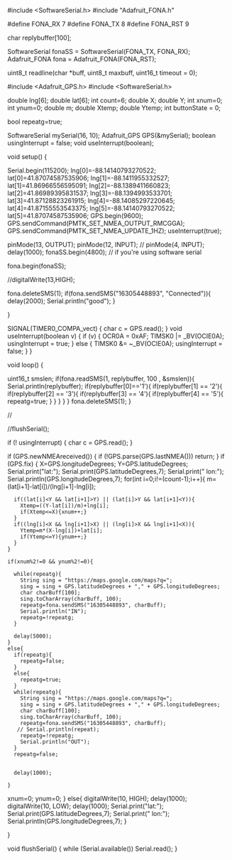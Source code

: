 
#include <SoftwareSerial.h>
#include "Adafruit_FONA.h"

#define FONA_RX 7
#define FONA_TX 8
#define FONA_RST 9

char replybuffer[100];

SoftwareSerial fonaSS = SoftwareSerial(FONA_TX, FONA_RX);
Adafruit_FONA fona = Adafruit_FONA(FONA_RST);

uint8_t readline(char *buff, uint8_t maxbuff, uint16_t timeout = 0);


#include <Adafruit_GPS.h>
#include <SoftwareSerial.h>

double lng[6];
double lat[6];
int count=6;
double X;
double Y;
int xnum=0;
int ynum=0;
double m;
double Xtemp;
double Ytemp;
int buttonState = 0;

bool repeatg=true;
 
SoftwareSerial mySerial(16, 10);
Adafruit_GPS GPS(&mySerial);
boolean usingInterrupt = false;
void useInterrupt(boolean);
 
void setup() {
 
  Serial.begin(115200);
  lng[0]=-88.14140793270522;
  lat[0]=41.87074587535906;
  lng[1]=-88.1411955332527;
  lat[1]=41.86966556595091;
  lng[2]=-88.1389411660823;
  lat[2]=41.86989395831537;
  lng[3]=-88.1394993533701;
  lat[3]=41.87128823261915;
  lng[4]=-88.14085297220645;
  lat[4]=41.87155553543375;
  lng[5]=-88.14140793270522;
  lat[5]=41.87074587535906;
 GPS.begin(9600);
 GPS.sendCommand(PMTK_SET_NMEA_OUTPUT_RMCGGA);
 GPS.sendCommand(PMTK_SET_NMEA_UPDATE_1HZ);
 useInterrupt(true);

 pinMode(13, OUTPUT);
 pinMode(12, INPUT);
// pinMode(4, INPUT);
 delay(1000);
   fonaSS.begin(4800); // if you're using software serial

fona.begin(fonaSS);

//digitalWrite(13,HIGH);



fona.deleteSMS(1);
if(fona.sendSMS("16305448893", "Connected")){
delay(2000);
Serial.println("good");
}


}
 
SIGNAL(TIMER0_COMPA_vect) {
  char c = GPS.read();
}
void useInterrupt(boolean v) {
  if (v) {
    OCR0A = 0xAF;
    TIMSK0 |= _BV(OCIE0A);
    usingInterrupt = true;
  } else {
    TIMSK0 &= ~_BV(OCIE0A);
    usingInterrupt = false;
  }
}
 
void loop() {

  uint16_t smslen;
  if(fona.readSMS(1, replybuffer, 100 , &smslen)){
    Serial.println(replybuffer);
    if(replybuffer[0]=='1'){
      if(replybuffer[1] == '2'){
        if(replybuffer[2] == '3'){
          if(replybuffer[3] == '4'){
            if(replybuffer[4] == '5'){
              repeatg=true;
            } 
          }
        }
      }
    }
    fona.deleteSMS(1);
  }


//  

//flushSerial();

  
  if (! usingInterrupt) {
    char c = GPS.read();
  }
 
  if (GPS.newNMEAreceived()) {
    if (!GPS.parse(GPS.lastNMEA()))
      return;
  }
  if (GPS.fix) {
    X=GPS.longitudeDegrees;
    Y=GPS.latitudeDegrees;
    Serial.print("lat:");
    Serial.print(GPS.latitudeDegrees,7);
    Serial.print("    lon:");
    Serial.println(GPS.longitudeDegrees,7);
    for(int i=0;i!=(count-1);i++){
      m=(lat[i+1]-lat[i])/(lng[i+1]-lng[i]);
 
      if((lat[i]<Y && lat[i+1]>Y) || (lat[i]>Y && lat[i+1]<Y)){
        Xtemp=((Y-lat[i])/m)+lng[i];
        if(Xtemp<=X){xnum++;}
      }
      if((lng[i]<X && lng[i+1]>X) || (lng[i]>X && lng[i+1]<X)){
        Ytemp=m*(X-lng[i])+lat[i];
        if(Ytemp<=Y){ynum++;}
      }
    }
 
    if(xnum%2!=0 && ynum%2!=0){
      
      while(repeatg){
        String sing = "https://maps.google.com/maps?q=";
        sing = sing + GPS.latitudeDegrees + "," + GPS.longitudeDegrees;
        char charBuff[100];
        sing.toCharArray(charBuff, 100);
        repeatg=fona.sendSMS("16305448893", charBuff);
        Serial.println("IN");
        repeatg=!repeatg;
      }
      
      delay(5000);
    }
    else{
      if(repeatg){
        repeatg=false;
      }
      else{
        repeatg=true;
      }
      while(repeatg){
        String sing = "https://maps.google.com/maps?q=";
        sing = sing + GPS.latitudeDegrees + "," + GPS.longitudeDegrees;
        char charBuff[100];
        sing.toCharArray(charBuff, 100);
        repeatg=fona.sendSMS("16305448893", charBuff);
       // Serial.println(repeat);
        repeatg=!repeatg;
        Serial.println("OUT");
      }
      repeatg=false;
      
      
      delay(1000);
      
    }
  xnum=0;
  ynum=0;
  }
  else{
    digitalWrite(10, HIGH);
    delay(1000);
    digitalWrite(10, LOW);
    delay(1000);
    Serial.print("lat:");
    Serial.print(GPS.latitudeDegrees,7);
    Serial.print("    lon:");
    Serial.println(GPS.longitudeDegrees,7);
  }

}

void flushSerial() {
    while (Serial.available()) 
    Serial.read();
}

